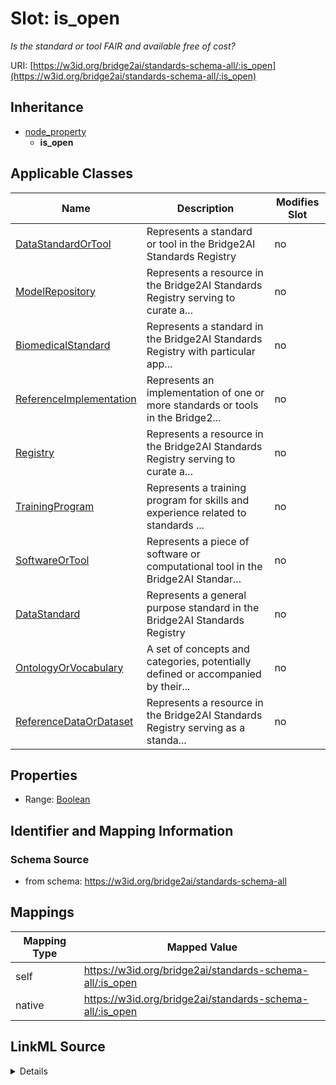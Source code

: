 

# Slot: is_open


_Is the standard or tool FAIR and available free of cost?_





URI: [https://w3id.org/bridge2ai/standards-schema-all/:is_open](https://w3id.org/bridge2ai/standards-schema-all/:is_open)




## Inheritance

* [node_property](node_property.md)
    * **is_open**






## Applicable Classes

| Name | Description | Modifies Slot |
| --- | --- | --- |
| [DataStandardOrTool](DataStandardOrTool.md) | Represents a standard or tool in the Bridge2AI Standards Registry |  no  |
| [ModelRepository](ModelRepository.md) | Represents a resource in the Bridge2AI Standards Registry serving to curate a... |  no  |
| [BiomedicalStandard](BiomedicalStandard.md) | Represents a standard in the Bridge2AI Standards Registry with particular app... |  no  |
| [ReferenceImplementation](ReferenceImplementation.md) | Represents an implementation of one or more standards or tools in the Bridge2... |  no  |
| [Registry](Registry.md) | Represents a resource in the Bridge2AI Standards Registry serving to curate a... |  no  |
| [TrainingProgram](TrainingProgram.md) | Represents a training program for skills and experience related to standards ... |  no  |
| [SoftwareOrTool](SoftwareOrTool.md) | Represents a piece of software or computational tool in the Bridge2AI Standar... |  no  |
| [DataStandard](DataStandard.md) | Represents a general purpose standard in the Bridge2AI Standards Registry |  no  |
| [OntologyOrVocabulary](OntologyOrVocabulary.md) | A set of concepts and categories, potentially defined or accompanied by their... |  no  |
| [ReferenceDataOrDataset](ReferenceDataOrDataset.md) | Represents a resource in the Bridge2AI Standards Registry serving as a standa... |  no  |







## Properties

* Range: [Boolean](Boolean.md)





## Identifier and Mapping Information







### Schema Source


* from schema: https://w3id.org/bridge2ai/standards-schema-all




## Mappings

| Mapping Type | Mapped Value |
| ---  | ---  |
| self | https://w3id.org/bridge2ai/standards-schema-all/:is_open |
| native | https://w3id.org/bridge2ai/standards-schema-all/:is_open |




## LinkML Source

<details>
```yaml
name: is_open
description: Is the standard or tool FAIR and available free of cost?
from_schema: https://w3id.org/bridge2ai/standards-schema-all
rank: 1000
is_a: node_property
domain: NamedThing
alias: is_open
domain_of:
- DataStandardOrTool
range: boolean

```
</details>